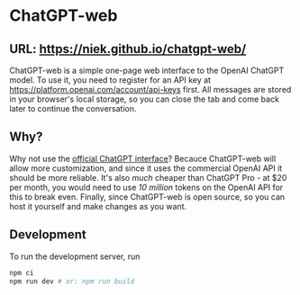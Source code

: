 # ChatGPT-web

## **URL**: https://niek.github.io/chatgpt-web/

ChatGPT-web is a simple one-page web interface to the OpenAI ChatGPT model. To use it, you need to register for an API key at https://platform.openai.com/account/api-keys first. All messages are stored in your browser's local storage, so you can close the tab and come back later to continue the conversation.

## Why?

Why not use the [official ChatGPT interface](https://chat.openai.com/)? Becauce ChatGPT-web will allow more customization, and since it uses the commercial OpenAI API it should be more reliable. It's also *much* cheaper than ChatGPT Pro - at $20 per month, you would need to use *10 million* tokens on the OpenAI API for this to break even. Finally, since ChatGPT-web is open source, so you can host it yourself and make changes as you want.

## Development

To run the development server, run

```bash
npm ci
npm run dev # or: npm run build
```